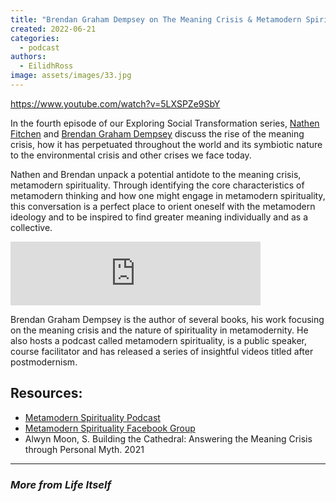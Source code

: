 ```yaml
---
title: "Brendan Graham Dempsey on The Meaning Crisis & Metamodern Spirituality"
created: 2022-06-21
categories: 
  - podcast
authors: 
  - EilidhRoss
image: assets/images/33.jpg
---
```


https://www.youtube.com/watch?v=5LXSPZe9SbY

In the fourth episode of our Exploring Social Transformation series, [Nathen Fitchen](http://www.nathenfitchen.com) and [Brendan Graham Dempsey](https://www.brendangrahamdempsey.com/) discuss the rise of the meaning crisis, how it has perpetuated throughout the world and its symbiotic nature to the environmental crisis and other crises we face today.

Nathen and Brendan unpack a potential antidote to the meaning crisis, metamodern spirituality. Through identifying the core characteristics of metamodern thinking and how one might engage in metamodern spirituality, this conversation is a perfect place to orient oneself with the metamodern ideology and to be inspired to find greater meaning individually and as a collective.

<iframe src="https://anchor.fm/life-itself/embed/episodes/Brendan-Graham-Dempsey--Nathen-Fitchen-on-The-Meaning-Crisis--Metamodern-Spirituality-e1k37hl" height="102px" width="400px" frameborder="0" scrolling="no"></iframe>

Brendan Graham Dempsey is the author of several books, his work focusing on the meaning crisis and the nature of spirituality in metamodernity. He also hosts a podcast called metamodern spirituality, is a public speaker, course facilitator and has released a series of insightful videos titled after postmodernism.

## Resources:

- [Metamodern Spirituality Podcast](https://www.brendangrahamdempsey.com/metamodern-spirituality)
- [Metamodern Spirituality Facebook Group](https://web.facebook.com/groups/492060442032036)
- Alwyn Moon, S. Building the Cathedral: Answering the Meaning Crisis through Personal Myth. 2021

* * *

### _More from Life Itself_
